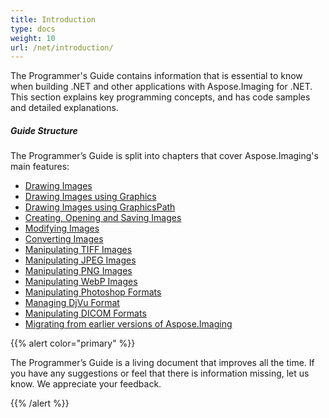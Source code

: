 ```yaml
---
title: Introduction
type: docs
weight: 10
url: /net/introduction/
---
```


The Programmer's Guide contains information that is essential to know when building .NET and other applications with Aspose.Imaging for .NET. This section explains key programming concepts, and has code samples and detailed explanations.
##### **Guide Structure**
The Programmer’s Guide is split into chapters that cover Aspose.Imaging's main features:

- [Drawing Images](../drawing-images/)
- [Drawing Images using Graphics](../drawing-images/)
- [Drawing Images using GraphicsPath](../drawing-images-using-graphics/)
- [Creating, Opening and Saving Images](../creating-opening-and-saving-images/)
- [Modifying Images](../modifying-images/)
- [Converting Images](../converting-images/)
- [Manipulating TIFF Images](../manipulating-tiff-images/)
- [Manipulating JPEG Images](../manipulating-jpeg-images/)
- [Manipulating PNG Images](../manipulating-png-images/)
- [Manipulating WebP Images](../manipulating-webp-images/)
- [Manipulating Photoshop Formats](../manipulating-photoshop-formats/)
- [Managing DjVu Format](../manipulating-djvu-formats/)
- [Manipulating DICOM Formats](../manipulating-dicom-formats/)
- [Migrating from earlier versions of Aspose.Imaging](../manipulating-metafiles/)

{{% alert color="primary" %}} 

The Programmer’s Guide is a living document that improves all the time. If you have any suggestions or feel that there is information missing, let us know. We appreciate your feedback.

{{% /alert %}}
